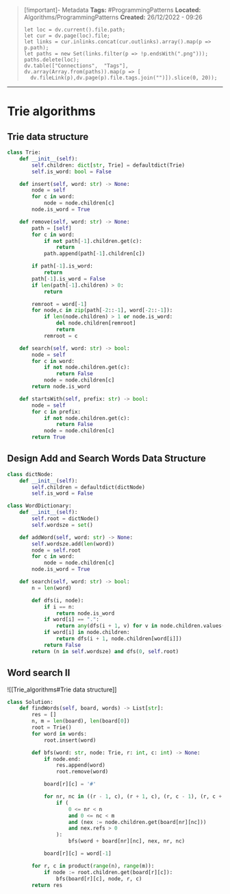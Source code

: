 > [!important]- Metadata
> **Tags:** #ProgrammingPatterns 
> **Located:** Algorithms/ProgrammingPatterns
> **Created:** 26/12/2022 - 09:26
> ```dataviewjs
>let loc = dv.current().file.path;
>let cur = dv.page(loc).file;
>let links = cur.inlinks.concat(cur.outlinks).array().map(p => p.path);
>let paths = new Set(links.filter(p => !p.endsWith(".png")));
>paths.delete(loc);
>dv.table(["Connections",  "Tags"], dv.array(Array.from(paths)).map(p => [
>   dv.fileLink(p),dv.page(p).file.tags.join("")]).slice(0, 20));
> ```

___
# Trie algorithms 
## Trie data structure
```python
class Trie:
    def __init__(self):
        self.children: dict[str, Trie] = defaultdict(Trie)
        self.is_word: bool = False

    def insert(self, word: str) -> None:
        node = self
        for c in word:
            node = node.children[c]
        node.is_word = True

    def remove(self, word: str) -> None:
        path = [self]
        for c in word:
            if not path[-1].children.get(c):
                return
            path.append(path[-1].children[c])

        if path[-1].is_word:
            return
        path[-1].is_word = False
        if len(path[-1].children) > 0:
            return

        remroot = word[-1]
        for node,c in zip(path[-2::-1], word[-2::-1]):
            if len(node.children) > 1 or node.is_word:
                del node.children[remroot]
                return
            remroot = c

    def search(self, word: str) -> bool:
        node = self
        for c in word:
            if not node.children.get(c):
                return False
            node = node.children[c]
        return node.is_word

    def startsWith(self, prefix: str) -> bool:
        node = self
        for c in prefix:
            if not node.children.get(c):
                return False
            node = node.children[c]
        return True
```

## Design Add and Search Words Data Structure
```python
class dictNode:
    def __init__(self):
        self.children = defaultdict(dictNode)
        self.is_word = False

class WordDictionary:
    def __init__(self):
        self.root = dictNode()
        self.wordsze = set()

    def addWord(self, word: str) -> None:
        self.wordsze.add(len(word))
        node = self.root
        for c in word:
            node = node.children[c]
        node.is_word = True

    def search(self, word: str) -> bool:
        n = len(word)

        def dfs(i, node):
            if i == n:
                return node.is_word
            if word[i] == ".":
                return any(dfs(i + 1, v) for v in node.children.values())
            if word[i] in node.children:
                return dfs(i + 1, node.children[word[i]])
            return False
        return (n in self.wordsze) and dfs(0, self.root)
```
## Word search II
![[Trie_algorithms#Trie data structure]]

```python
class Solution:
    def findWords(self, board, words) -> List[str]:
        res = []
        n, m = len(board), len(board[0])
        root = Trie()
        for word in words:
            root.insert(word)

        def bfs(word: str, node: Trie, r: int, c: int) -> None:
            if node.end:
                res.append(word)
                root.remove(word)

            board[r][c] = '#'

            for nr, nc in ((r - 1, c), (r + 1, c), (r, c - 1), (r, c + 1)):
                if (
                    0 <= nr < n
                    and 0 <= nc < m
                    and (nex := node.children.get(board[nr][nc]))
                    and nex.refs > 0
                ):
                    bfs(word + board[nr][nc], nex, nr, nc)

            board[r][c] = word[-1]

        for r, c in product(range(n), range(m)):
            if node := root.children.get(board[r][c]):
                bfs(board[r][c], node, r, c)
        return res
```

